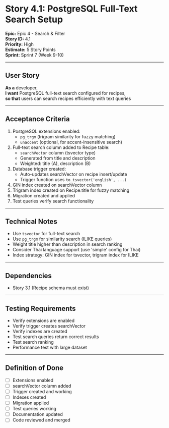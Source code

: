 # Story 4.1: PostgreSQL Full-Text Search Setup

**Epic:** Epic 4 - Search & Filter  
**Story ID:** 4.1  
**Priority:** High  
**Estimate:** 5 Story Points  
**Sprint:** Sprint 7 (Week 9-10)

---

## User Story

**As a** developer,  
**I want** PostgreSQL full-text search configured for recipes,  
**so that** users can search recipes efficiently with text queries

---

## Acceptance Criteria

1. PostgreSQL extensions enabled:
   - `pg_trgm` (trigram similarity for fuzzy matching)
   - `unaccent` (optional, for accent-insensitive search)
2. Full-text search column added to Recipe table:
   - `searchVector` column (tsvector type)
   - Generated from title and description
   - Weighted: title (A), description (B)
3. Database trigger created:
   - Auto-updates searchVector on recipe insert/update
   - Trigger function uses `to_tsvector('english', ...)`
4. GIN index created on searchVector column
5. Trigram index created on Recipe.title for fuzzy matching
6. Migration created and applied
7. Test queries verify search functionality

---

## Technical Notes

- Use `tsvector` for full-text search
- Use `pg_trgm` for similarity search (ILIKE queries)
- Weight title higher than description in search ranking
- Consider Thai language support (use 'simple' config for Thai)
- Index strategy: GIN index for tsvector, trigram index for ILIKE

---

## Dependencies

- Story 3.1 (Recipe schema must exist)

---

## Testing Requirements

- Verify extensions are enabled
- Verify trigger creates searchVector
- Verify indexes are created
- Test search queries return correct results
- Test search ranking
- Performance test with large dataset

---

## Definition of Done

- [ ] Extensions enabled
- [ ] searchVector column added
- [ ] Trigger created and working
- [ ] Indexes created
- [ ] Migration applied
- [ ] Test queries working
- [ ] Documentation updated
- [ ] Code reviewed and merged
